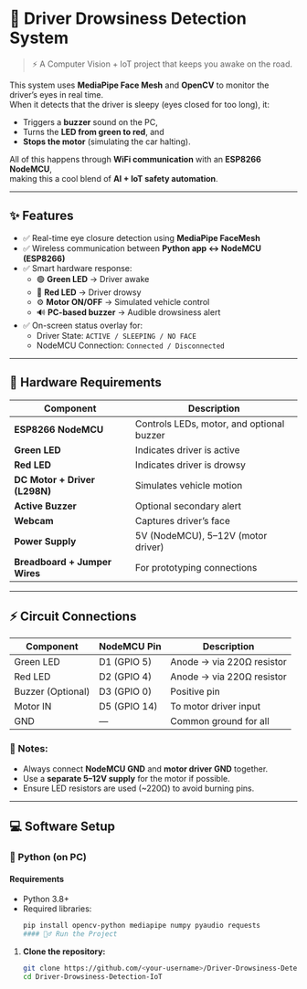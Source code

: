 # 🚗 Driver Drowsiness Detection System  

> ⚡ A Computer Vision + IoT project that keeps you awake on the road.  

This system uses **MediaPipe Face Mesh** and **OpenCV** to monitor the driver’s eyes in real time.  
When it detects that the driver is sleepy (eyes closed for too long), it:  
- Triggers a **buzzer** sound on the PC,  
- Turns the **LED from green to red**, and  
- **Stops the motor** (simulating the car halting).  

All of this happens through **WiFi communication** with an **ESP8266 NodeMCU**,  
making this a cool blend of **AI + IoT safety automation**.  

---

## ✨ Features
- ✅ Real-time eye closure detection using **MediaPipe FaceMesh**  
- ✅ Wireless communication between **Python app ↔ NodeMCU (ESP8266)**  
- ✅ Smart hardware response:
  - 🟢 **Green LED** → Driver awake  
  - 🔴 **Red LED** → Driver drowsy  
  - ⚙️ **Motor ON/OFF** → Simulated vehicle control  
  - 🔊 **PC-based buzzer** → Audible drowsiness alert  
- ✅ On-screen status overlay for:
  - Driver State: `ACTIVE / SLEEPING / NO FACE`
  - NodeMCU Connection: `Connected / Disconnected`

---

## 🧩 Hardware Requirements

| Component | Description |
|------------|-------------|
| **ESP8266 NodeMCU** | Controls LEDs, motor, and optional buzzer |
| **Green LED** | Indicates driver is active |
| **Red LED** | Indicates driver is drowsy |
| **DC Motor + Driver (L298N)** | Simulates vehicle motion |
| **Active Buzzer** | Optional secondary alert |
| **Webcam** | Captures driver’s face |
| **Power Supply** | 5V (NodeMCU), 5–12V (motor driver) |
| **Breadboard + Jumper Wires** | For prototyping connections |

---

## ⚡ Circuit Connections

| Component | NodeMCU Pin | Description |
|------------|-------------|-------------|
| Green LED | D1 (GPIO 5) | Anode → via 220Ω resistor |
| Red LED | D2 (GPIO 4) | Anode → via 220Ω resistor |
| Buzzer (Optional) | D3 (GPIO 0) | Positive pin |
| Motor IN | D5 (GPIO 14) | To motor driver input |
| GND | — | Common ground for all |

### 🧠 Notes:
- Always connect **NodeMCU GND** and **motor driver GND** together.  
- Use a **separate 5–12V supply** for the motor if possible.  
- Ensure LED resistors are used (~220Ω) to avoid burning pins.  

---

## 💻 Software Setup

### 🧠 Python (on PC)

#### Requirements
- Python 3.8+
- Required libraries:
  ```bash
  pip install opencv-python mediapipe numpy pyaudio requests
  #### 🏃‍♂️ Run the Project

1. **Clone the repository:**
   ```bash
   git clone https://github.com/<your-username>/Driver-Drowsiness-Detection-IoT.git
   cd Driver-Drowsiness-Detection-IoT

